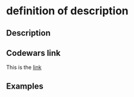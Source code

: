 # definition of description


## Description


## Codewars link

This is the [link]()


## Examples

```text
    
```
